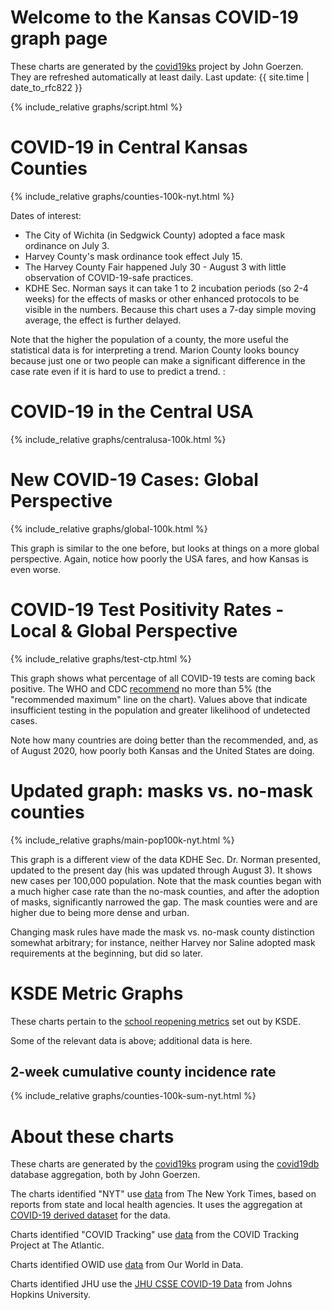 # Welcome to the Kansas COVID-19 graph page

These charts are generated by the [covid19ks](https://github.com/jgoerzen/covid19ks) project by John Goerzen.  They are refreshed automatically at least daily.  Last update: {{ site.time | date_to_rfc822 }}

{% include_relative graphs/script.html %}

# COVID-19 in Central Kansas Counties

{% include_relative graphs/counties-100k-nyt.html %}

Dates of interest:

- The City of Wichita (in Sedgwick County) adopted a face mask ordinance on July 3.
- Harvey County's mask ordinance took effect July 15.
- The Harvey County Fair happened July 30 - August 3 with little observation of COVID-19-safe practices.
- KDHE Sec. Norman says it can take 1 to 2 incubation periods (so 2-4 weeks) for the effects of masks or other enhanced protocols to be visible in the numbers.  Because this chart uses a 7-day simple moving average, the effect is further delayed.

Note that the higher the population of a county, the more useful the statistical data is for interpreting a trend.  Marion County looks bouncy because just one or two people can make a significant difference in the case rate even if it is hard to use to predict a trend. :

# COVID-19 in the Central USA

{% include_relative graphs/centralusa-100k.html %}

# New COVID-19 Cases: Global Perspective

{% include_relative graphs/global-100k.html %}

This graph is similar to the one before, but looks at things on a more global perspective.  Again, notice how poorly the USA fares, and how Kansas is even worse.

# COVID-19 Test Positivity Rates - Local & Global Perspective

{% include_relative graphs/test-ctp.html %}

This graph shows what percentage of all COVID-19 tests are coming back positive.  The WHO and CDC [recommend](https://coronavirus.jhu.edu/testing/testing-positivity) no more than 5% (the "recommended maximum" line on the chart).  Values above that indicate insufficient testing in the population and greater likelihood of undetected cases.

Note how many countries are doing better than the recommended, and, as of August 2020, how poorly both Kansas and the United States are doing.

# Updated graph: masks vs. no-mask counties

{% include_relative graphs/main-pop100k-nyt.html %}

This graph is a different view of the data KDHE Sec. Dr. Norman presented, updated to the present day (his was updated through August 3).  It shows new cases per 100,000 population.  Note that the mask counties began with a much higher case rate than the no-mask counties, and after the adoption of masks, significantly narrowed the gap.  The mask counties were and are higher due to being more dense and urban.

Changing mask rules have made the mask vs. no-mask county distinction somewhat arbitrary; for instance, neither Harvey nor Saline adopted mask requirements at the beginning, but did so later.

# KSDE Metric Graphs

These charts pertain to the [school reopening metrics](https://www.ksde.org/Portals/0/Communications/Navigating%20Change/Gating%20Criteria%20Graphic.pdf?ver=2020-08-13-123107-083) set out by KSDE.

Some of the relevant data is above; additional data is here.

## 2-week cumulative county incidence rate

{% include_relative graphs/counties-100k-sum-nyt.html %}



# About these charts

These charts are generated by the [covid19ks](https://github.com/jgoerzen/covid19ks) program using the [covid19db](https://github.com/jgoerzen/covid19db) database aggregation, both by John Goerzen.

The charts identified "NYT" use [data](https://github.com/nytimes/covid-19-data) from The New York Times, based on reports from state and local health agencies.  It uses the aggregation at [COVID-19 derived dataset](https://github.com/cipriancraciun/covid19-datasets) for the data.

Charts identified "COVID Tracking" use [data](https://covidtracking.com/about-data/) from the COVID Tracking Project at The Atlantic.

Charts identified OWID use [data](https://ourworldindata.org/how-to-use-our-world-in-data#how-is-our-work-copyrighted) from Our World in Data.

Charts identified JHU use the [JHU CSSE COVID-19 Data](https://github.com/CSSEGISandData/COVID-19) from Johns Hopkins University.

